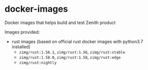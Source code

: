 # docker-images

Docker images that helps build and test Zenith product

Images provided:

- rust images (based on official rust docker images with python3.7 installed)
  - `zimg/rust:1.56.1`, `zimg/rust:1.56`, `zimg/rust:stable` 
  - `zimg/rust:1.58.0`, `zimg/rust:1.58`, `zimg/rust:edge`
  - `zimg/rust:nightly`

